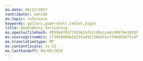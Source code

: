 ```yaml
---
ms.date: 06/12/2017
contributor: manikb
ms.topic: reference
keywords: gallery,powershell,cmdlet,psget
title: Dependency_Versioning
ms.openlocfilehash: 895984785f7425b1bf41c00a1ce6cd98f0e39187
ms.sourcegitcommit: cf195b090b3223fa4917206dfec7f0b603873cdf
ms.translationtype: MT
ms.contentlocale: cs-CZ
ms.lasthandoff: 04/09/2018
---
```

